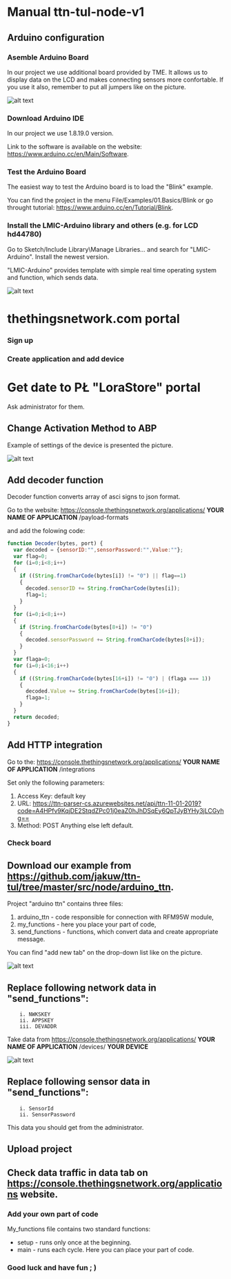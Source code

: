# Manual ttn-tul-node-v1

## Arduino configuration
### Asemble Arduino Board
In our project we use additional board provided by TME. It allows us to display data on the LCD and makes connecting sensors more confortable. If you use it also, remember to put all jumpers like on the picture.

![alt text](https://github.com/jakuw/ttn-tul-1/blob/master/docs/Node/TME_board.png "Logo Title Text 1")
### Download Arduino IDE
In our project we use 1.8.19.0 version. 

Link to the software is available on the website: https://www.arduino.cc/en/Main/Software. 
### Test the Arduino Board 
The easiest way to test the Arduino board is to load the "Blink" example.

You can find the project in the menu File/Examples/01.Basics/Blink or go throught tutorial: https://www.arduino.cc/en/Tutorial/Blink.

### Install the LMIC-Arduino library and others (e.g. for LCD hd44780)
Go to Sketch/Include Library\Manage Libraries... and search for "LMIC-Arduino". Install the newest version.

"LMIC-Arduino" provides template with simple real time operating system and function, which sends data.

![alt text](https://github.com/jakuw/ttn-tul-1/blob/master/docs/Node/libraries.png "Logo Title Text 1")
# thethingsnetwork.com portal
### Sign up
### Create application and add device
# Get date to PŁ "LoraStore" portal
Ask administrator for them.
## Change Activation Method to ABP

Example of settings of the device is presented the picture.

![alt text](https://github.com/jakuw/ttn-tul-1/blob/master/docs/Node/device_settings.png "Logo Title Text 1")

## Add decoder function

Decoder function converts array of asci signs to json format.

Go to the website: https://console.thethingsnetwork.org/applications/ **YOUR NAME OF APPLICATION** /payload-formats 

and add the folowing code:

```javascript
function Decoder(bytes, port) {
  var decoded = {sensorID:"",sensorPassword:"",Value:""};
  var flag=0;
  for (i=0;i<8;i++)
  {
    if ((String.fromCharCode(bytes[i]) != "0") || flag==1)
    {
      decoded.sensorID += String.fromCharCode(bytes[i]);
      flag=1;
    }
  }
  for (i=0;i<8;i++)
  {
    if (String.fromCharCode(bytes[8+i]) != "0")
    {
      decoded.sensorPassword += String.fromCharCode(bytes[8+i]);
    }
  }
  var flaga=0;
  for (i=0;i<16;i++)
  {
    if ((String.fromCharCode(bytes[16+i]) != "0") | (flaga === 1))
    {
      decoded.Value += String.fromCharCode(bytes[16+i]);
      flaga=1;
    }
  }
  return decoded;
}
```

## Add HTTP integration


Go to the: https://console.thethingsnetwork.org/applications/ **YOUR NAME OF APPLICATION** /integrations

Set only the following parameters:
1. Access Key: default key
1. URL: https://ttn-parser-cs.azurewebsites.net/api/ttn-11-01-2019?code=A4HPfv9KqjDE2StqdZPc01j0eaZ0hJhDSqEy6QpTJyBYHy3jLCGyhg==
1. Method: POST
Anything else left default.

### Check board
## Download our example from https://github.com/jakuw/ttn-tul/tree/master/src/node/arduino_ttn.
Project "arduino ttn" contains three files:
1. arduino_ttn - code responsible for connection with RFM95W module,
1. my_functions - here you place your part of code,
1. send_functions - functions, which convert data and create appropriate message.

You can find "add new tab" on the drop-down list like on the picture.

![alt text](https://github.com/jakuw/ttn-tul-1/blob/master/docs/Node/list_new_tab.png "Logo Title Text 1")

## Replace following network data in "send_functions":
 		i. NWKSKEY
		ii. APPSKEY
		iii. DEVADDR
Take data from https://console.thethingsnetwork.org/applications/ **YOUR NAME OF APPLICATION** /devices/ **YOUR DEVICE**

![alt text](https://github.com/jakuw/ttn-tul-1/blob/master/docs/Node/data1.png "Logo Title Text 1")
		
## Replace following sensor data in "send_functions":
  		i. SensorId
 		ii. SensorPassword
This data you should get from the administrator.		
		
## Upload project
## Check data traffic in data tab on https://console.thethingsnetwork.org/applications website.
### Add your own part of code
My_functions file contains two standard functions: 
- setup - runs only once at the beginning.
- main - runs each cycle.
Here you can place your part of code.
### Good luck and have fun ; )
